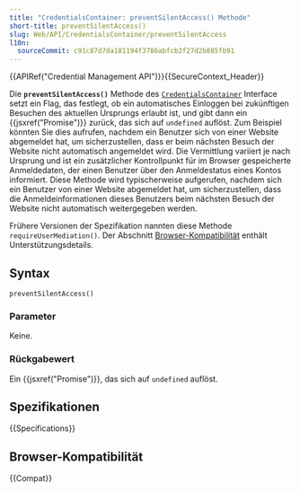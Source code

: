 ```yaml
---
title: "CredentialsContainer: preventSilentAccess() Methode"
short-title: preventSilentAccess()
slug: Web/API/CredentialsContainer/preventSilentAccess
l10n:
  sourceCommit: c91c87d7da181194f3786abfcb2f27d2b885fb91
---
```


{{APIRef("Credential Management API")}}{{SecureContext_Header}}

Die **`preventSilentAccess()`** Methode des [`CredentialsContainer`](/de/docs/Web/API/CredentialsContainer) Interface setzt ein Flag, das festlegt, ob ein automatisches Einloggen bei zukünftigen Besuchen des aktuellen Ursprungs erlaubt ist, und gibt dann ein {{jsxref("Promise")}} zurück, das sich auf `undefined` auflöst. Zum Beispiel könnten Sie dies aufrufen, nachdem ein Benutzer sich von einer Website abgemeldet hat, um sicherzustellen, dass er beim nächsten Besuch der Website nicht automatisch angemeldet wird. Die Vermittlung variiert je nach Ursprung und ist ein zusätzlicher Kontrollpunkt für im Browser gespeicherte Anmeldedaten, der einen Benutzer über den Anmeldestatus eines Kontos informiert. Diese Methode wird typischerweise aufgerufen, nachdem sich ein Benutzer von einer Website abgemeldet hat, um sicherzustellen, dass die Anmeldeinformationen dieses Benutzers beim nächsten Besuch der Website nicht automatisch weitergegeben werden.

Frühere Versionen der Spezifikation nannten diese Methode `requireUserMediation()`. Der Abschnitt [Browser-Kompatibilität](/de/docs/Web/API/CredentialsContainer#browser_compatibility) enthält Unterstützungsdetails.

## Syntax

```js-nolint
preventSilentAccess()
```

### Parameter

Keine.

### Rückgabewert

Ein {{jsxref("Promise")}}, das sich auf `undefined` auflöst.

## Spezifikationen

{{Specifications}}

## Browser-Kompatibilität

{{Compat}}
